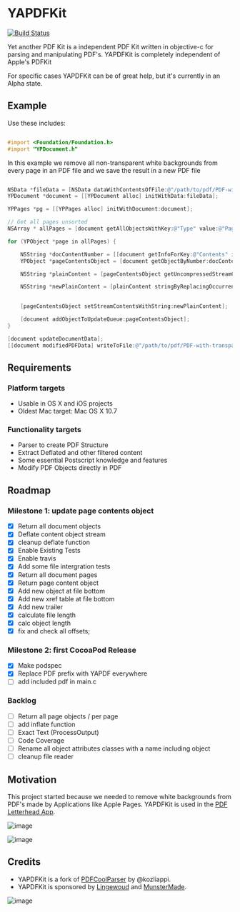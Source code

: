 #  YAPDFKit

[![Build
Status](https://travis-ci.org/mipmip/YAPDFKit.svg?branch=master)](https://travis-ci.org/mipmip/YAPDFKit)

Yet another PDF Kit is a independent PDF Kit written in objective-c for
parsing and manipulating PDF's. YAPDFKit is completely independent of Apple's PDFKit

For specific cases YAPDFKit can be of great help, but it's currently in an Alpha state.

## Example

Use these includes:

```objective-c

#import <Foundation/Foundation.h>
#import "YPDocument.h"
```

In this example we remove all non-transparent white backgrounds from every page in an 
PDF file and we save the result in a new PDF file

```objective-c

NSData *fileData = [NSData dataWithContentsOfFile:@"/path/to/pdf/PDF-with-non-transparent-background.pdf"];
YPDocument *document = [[YPDocument alloc] initWithData:fileData];

YPPages *pg = [[YPPages alloc] initWithDocument:document];

// Get all pages unsorted
NSArray * allPages = [document getAllObjectsWithKey:@"Type" value:@"Page"];

for (YPObject *page in allPages) {

    NSString *docContentNumber = [[document getInfoForKey:@"Contents" inObject:[page getObjectNumber]] getReferenceNumber];
    YPObject *pageContentsObject = [document getObjectByNumber:docContentNumber];

    NSString *plainContent = [pageContentsObject getUncompressedStreamContents];

    NSString *newPlainContent = [plainContent stringByReplacingOccurrencesOfString:@"0 0 595 842 re W n /Cs1 cs 1 1 1 sc"
                                                                        withString:@"0 0 000 000 re W n /Cs1 cs 1 1 1 sc"];

    [pageContentsObject setStreamContentsWithString:newPlainContent];

    [document addObjectToUpdateQueue:pageContentsObject];
}

[document updateDocumentData];
[[document modifiedPDFData] writeToFile:@"/path/to/pdf/PDF-with-transparent-background.pdf" atomically:YES];
```

## Requirements

### Platform targets

- Usable in OS X and iOS projects
- Oldest Mac target: Mac OS X 10.7

### Functionality targets

- Parser to create PDF Structure
- Extract Deflated and other filtered content
- Some essential Postscript knowledge and features
- Modify PDF Objects directly in PDF

## Roadmap

### Milestone 1: update page contents object

- [x] Return all document objects
- [x] Deflate content object stream
- [x] cleanup deflate function
- [x] Enable Existing Tests
- [x] Enable travis
- [x] Add some file intergration tests
- [x] Return all document pages
- [x] Return page content object
- [x] Add new object at file bottom
- [x] Add new xref table at file bottom
- [x] Add new trailer
- [x] calculate file length
- [x] calc object length
- [x] fix and check all offsets;

### Milestone 2: first CocoaPod Release
- [x] Make podspec
- [x] Replace PDF prefix with YAPDF everywhere
- [ ] add included pdf in main.c

### Backlog
- [ ] Return all page objects / per page
- [ ] add inflate function
- [ ] Exact Text (ProcessOutput)
- [ ] Code Coverage
- [ ] Rename all object attributes classes with a name including object
- [ ] cleanup file reader

## Motivation
This project started because we needed to remove white
backgrounds from PDF's made by Applications like Apple Pages. YAPDFKit
is used in the [PDF Letterhead App](http://pdfletterhead.net).

![image](http://picdrop.t3lab.com/DXf3SaNc8d.png)

![image](http://picdrop.t3lab.com/cAobHdySJ6.png)

## Credits
- YAPDFKit is a fork of [PDFCoolParser](https://github.com/kozliappi/PDFCoolParser) by @kozliappi.
- YAPDFKit is sponsored by [Lingewoud](http://lingewoud.com) and [MunsterMade](http://munstermade.com).

![image](http://picdrop.t3lab.com/yCWqnH5FWq.png)
